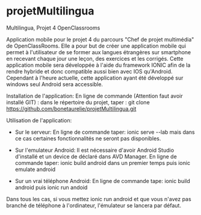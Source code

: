 # projetMultilingua

Multilingua, Projet 4 OpenClassrooms

Application mobile pour le projet 4 du parcours "Chef de projet multimédia" de OpenClassRooms.
Elle a pour but de créer une application mobile qui permet à l'utilisateur de se former aux langues étrangères sur smartphone en recevant chaque jour une leçon, des exercices et les corrigés.
Cette application mobile sera développée à l'aide du framework IONIC afin de la rendre hybride et donc compatible aussi bien avec IOS qu'Android.
Cependant à l'heure actuelle, cette application ayant été développé sur windows seul Android sera accessible.

Installation de l'application:
En ligne de commande (Attention faut avoir installé GIT) : dans le répertoire du projet, taper : git clone https://github.com/bonetaurelie/projetMultilingua.git

Utilisation de l'application:
- Sur le serveur:
En ligne de commande taper: ionic serve --lab mais dans ce cas certaines fonctionnalités ne seront pas disponibles.

- Sur l'emulateur Android:
Il est nécessaire d'avoir Android Studio d'installé et un device de déclaré dans AVD Manager.
En ligne de commande taper: ionic build android dans un premier temps puis ionic emulate android

- Sur un vrai téléphone Android:
En ligne de commande tape: ionic build android puis ionic run andoid

Dans tous les cas, si vous mettez ionic run android et que vous n'avez pas branché de téléphone à l'ordinateur, l'émulateur se lancera par défaut.
